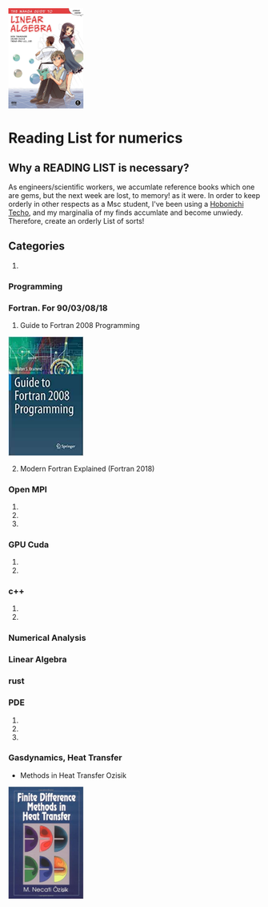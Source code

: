 <img src="https://github.com/michaelraba/readingList/blob/master/book.jpg" width="150" height="200">

# Reading List for numerics 

## Why a READING LIST is necessary?

As engineers/scientific workers, we accumlate reference books which one are gems, but the next week are lost, to memory! as it were. In order to keep orderly in other respects as a Msc student, I've been using a [Hobonichi Techo](https://www.1101.com/store/techo/en/), and my marginalia of my finds accumlate and become unwiedy. Therefore, create an orderly List of sorts!

## Categories 

1. 
### Programming
### Fortran. For 90/03/08/18
1. Guide to Fortran 2008 Programming

<img src="https://github.com/michaelraba/readingList/blob/master/f1.jpg" width="150">

2. Modern Fortran Explained (Fortran 2018)

### Open MPI
1. 
2. 
3. 
### GPU Cuda
1. 
2. 
### c++
1. 
2. 
### Numerical Analysis
### Linear Algebra
### rust
### PDE 
1. 
2. 
3. 

### Gasdynamics, Heat Transfer 
* Methods in Heat Transfer Ozisik
<img src="https://github.com/michaelraba/readingList/blob/master/bht.jpg" width="150">

